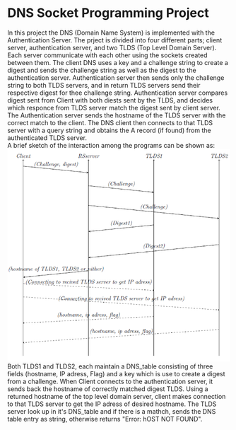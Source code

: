 # DNS Socket Programming Project  
In this project the DNS (Domain Name System) is implemented with the Authentication Server. The prject is divided into four different parts; client server, authentication server, and two TLDS (Top Level Domain Server). Each server communicate with each other using the sockets created between them. The client DNS uses a key and a challenge string to create a digest and sends the challenge string as well as the digest to the authentication server. Authentication server then sends only the challenge string to both TLDS servers, and in return TLDS servers send their respective digest for thee challenge string. Authentication server compares digest sent from Client with both diests sent by the TLDS, and decides which responce from TLDS server match the digest sent by client server. The Authentication server sends the hostname of the TLDS server with the correct match to the client. The DNS client then connects to that TLDS server with a query string and obtains the A record (if found) from the authenticated TLDS server.  
A brief sketch of the interaction among the programs can be shown as:   
<img src="/Images/Sketch.PNG">  
Both TLDS1 and TLDS2, each maintain a DNS_table consisting of three fields (hostname, IP adress, Flag) and a key which is use to create a digest from a challenge. When Client connects to the authentication server, it sends back the hostname of correctly matched digest TLDS. Using a returned hostname of the top level domain server, client makes connection to that TLDS server to get the IP adress of desired hostname. The TLDS server look up in it's DNS_table and if there is a mathch, sends the DNS table entry as  string, otherwise returns "Error: hOST NOT FOUND".


